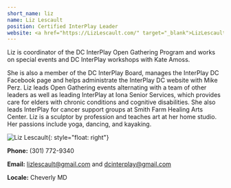 ```yaml
---
short_name: liz
name: Liz Lescault
position: Certified InterPlay Leader
website: <a href="https://LizLescault.com/" target="_blank">LizLescault.com</a>
---
```


Liz is coordinator of the DC InterPlay Open Gathering Program and works on
special events and DC InterPlay workshops with Kate Amoss.

She is also a member of the DC InterPlay Board, manages the InterPlay DC
Facebook page and helps administrate the InterPlay DC website with Mike Perz.
Liz leads Open Gathering events alternating with a team of other leaders as well
as leading InterPlay at Iona Senior Services, which provides care for elders
with chronic conditions and cognitive disabilities. She also leads InterPlay for
cancer support groups at Smith Farm Healing Arts Center. Liz is a sculptor by
profession and teaches art at her home studio. Her passions include yoga,
dancing, and kayaking.

![Liz Lescault](/assets/images/Liz-Lescault.jpg "Liz Lescault"){: style="float: right"}

**Phone:** (301) 772-9340

**Email:** <lizlescault@gmail.com> and <dcinterplay@gmail.com>

**Locale:** Cheverly MD
